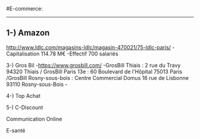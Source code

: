 #E-commerce:
<!DOCTYPE html>
<html>
  <head>
  <title>StoryMapJSWeb</title>
  </head>
  
  <body>
    <hr />

<h2>1-) Amazon</h2>
 <a href="ttps://www.amazon.fr/>Lien du site
      - Un bureau parisien à Clichy (région parisienne).
      -4 000 salariés en France
      -Les 4 sites ouverts au public sont situés à Lauwin-Planque (Nord), Montélimar (Drôme), Saran (Loiret) et Sevrey (Saône-et-Loire).
      
2-) LDLC
     -Lien sur le site: http://www.ldlc.com/magasins-ldlc/magasin-470021/75-ldlc-paris/
     -Capitalisation	114.78 M€
     -Effectif	700 salariés
     
3-) Gros Bil
      -https://www.grosbill.com/
      -GrosBill Thiais : 2 rue du Travy 94320 Thiais / GrosBill Paris 13e : 60 Boulevard de l'Hôpital 75013 Paris /GrosBill Rosny-sous-bois : Centre Commercial Domus 16 rue de Lisbonne 93110 Rosny-sous-Bois
      -
      

4-) Top Achat

5-) C-Discount

 
Communication Online

E-santé
 </body>
 
</html> 

